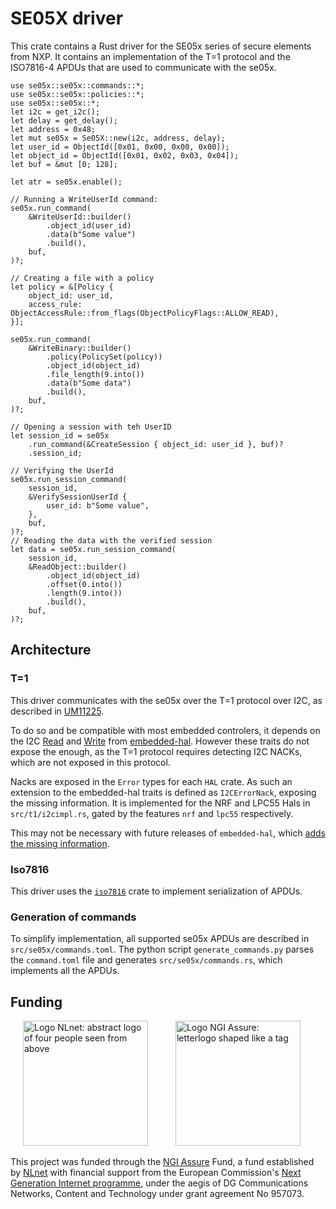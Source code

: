 <!-- Copyright (C) 2023 Nitrokey GmbH -->
<!-- SPDX-License-Identifier: LGPL-3.0-only -->

SE05X driver
===========

This crate contains a Rust driver for the SE05x series of secure elements from NXP.
It contains an implementation of the T=1 protocol and the ISO7816-4 APDUs that are used to communicate with the se05x.

```rust,no_run
use se05x::se05x::commands::*;
use se05x::se05x::policies::*;
use se05x::se05x::*;
let i2c = get_i2c();
let delay = get_delay();
let address = 0x48;
let mut se05x = Se05X::new(i2c, address, delay);
let user_id = ObjectId([0x01, 0x00, 0x00, 0x00]);
let object_id = ObjectId([0x01, 0x02, 0x03, 0x04]);
let buf = &mut [0; 128];

let atr = se05x.enable();

// Running a WriteUserId command:
se05x.run_command(
    &WriteUserId::builder()
        .object_id(user_id)
        .data(b"Some value")
        .build(),
    buf,
)?;

// Creating a file with a policy
let policy = &[Policy {
    object_id: user_id,
    access_rule: ObjectAccessRule::from_flags(ObjectPolicyFlags::ALLOW_READ),
}];

se05x.run_command(
    &WriteBinary::builder()
        .policy(PolicySet(policy))
        .object_id(object_id)
        .file_length(9.into())
        .data(b"Some data")
        .build(),
    buf,
)?;

// Opening a session with teh UserID
let session_id = se05x
    .run_command(&CreateSession { object_id: user_id }, buf)?
    .session_id;

// Verifying the UserId
se05x.run_session_command(
    session_id,
    &VerifySessionUserId {
        user_id: b"Some value",
    },
    buf,
)?;
// Reading the data with the verified session
let data = se05x.run_session_command(
    session_id,
    &ReadObject::builder()
        .object_id(object_id)
        .offset(0.into())
        .length(9.into())
        .build(),
    buf,
)?;
```

Architecture
------------

### T=1

This driver communicates with the se05x over the T=1 protocol over I2C, as described in [UM11225](https://www.nxp.com/webapp/Download?colCode=UM11225).

To do so and be compatible with most embedded controlers, it depends on the I2C [Read](https://docs.rs/embedded-hal/latest/embedded_hal/blocking/i2c/trait.Read.html) and [Write](https://docs.rs/embedded-hal/latest/embedded_hal/blocking/i2c/trait.Write.html) from [embedded-hal](https://docs.rs/embedded-hal/latest/embedded_hal).
However these traits do not expose the enough, as the T=1 protocol requires detecting I2C NACKs, which are not exposed in this protocol.

Nacks are exposed in the `Error` types for each `HAL` crate. As such an extension to the embedded-hal traits is defined as `I2CErrorNack`, exposing the missing information.
It is implemented for the NRF and LPC55 Hals in `src/t1/i2cimpl.rs`, gated by the features `nrf` and `lpc55` respectively.

This may not be necessary with future releases of `embedded-hal`, which [adds the missing information](https://docs.rs/embedded-hal/1.0.0-alpha.11/embedded_hal/i2c/enum.ErrorKind.html).


### Iso7816

This driver uses the [`iso7816`](https://docs.rs/iso7816/latest/iso7816/) crate to implement serialization of APDUs.

### Generation of commands

To simplify implementation, all supported se05x APDUs are described in `src/se05x/commands.toml`.
The python script `generate_commands.py` parses the `command.toml` file and generates `src/se05x/commands.rs`, which implements all the APDUs.

Funding
-------

[<img src="https://nlnet.nl/logo/banner.svg" width="200" alt="Logo NLnet: abstract logo of four people seen from above" hspace="20">](https://nlnet.nl/)
[<img src="https://nlnet.nl/image/logos/NGIAssure_tag.svg" width="200" alt="Logo NGI Assure: letterlogo shaped like a tag" hspace="20">](https://nlnet.nl/assure/)

This project was funded through the [NGI Assure](https://nlnet.nl/assure/) Fund, a fund established by [NLnet](https://nlnet.nl/) with financial support from the European Commission's [Next Generation Internet programme](https://ngi.eu/), under the aegis of DG Communications Networks, Content and Technology under grant agreement No 957073.
